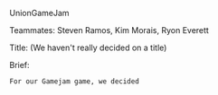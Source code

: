 UnionGameJam

Teammates: Steven Ramos, Kim Morais, Ryon Everett

Title: (We haven't really decided on a title)


Brief:

	For our Gamejam game, we decided
 